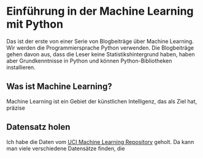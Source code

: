 # Einführung in der Machine Learning mit Python

Das ist der erste von einer Serie von Blogbeiträge über Machine Learning. Wir werden die Programmiersprache Python verwenden. Die Blogbeiträge gehen davon aus, dass die Leser keine Statistikshintergrund haben, haben aber Grundkenntnisse in Python und können Python-Bibliotheken installieren.

## Was ist Machine Learning?

Machine Learning ist ein Gebiet der künstlichen Intelligenz, das als Ziel hat, präzise 

## Datensatz holen

Ich habe die Daten vom [UCI Machine Learning Repository](http://archive.ics.uci.edu/ml/datasets/Iris) geholt. Da kann man viele verschiedene Datensätze finden, die 
 
